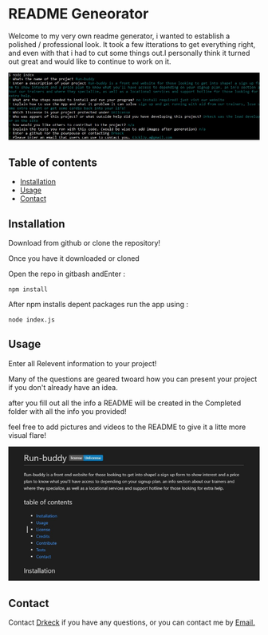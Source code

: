 
  # README Geneorator
  
Welcome to my very own readme generator, i wanted to establish a polished / professional look. It took a few itterations to get everything right, and even with that i had to cut some things out.I personally think it turned out great and would like to continue to work on it.

![bashImage](./utils/images/image_1.jpg)

  ## Table of contents
  * [Installation](#installation)
  * [Usage](#usage)
  * [Contact](#contact)
  ## Installation

Download from github or clone the repository!

Once you have it downloaded or cloned

Open the repo in gitbash andEnter :

    npm install

After npm installs depent packages run the app using :

    node index.js 


## Usage 

Enter all Relevent information to your project!

Many of the questions are geared twoard how you can present your project if you don't already have an idea.

after you fill out all the info a README will be created in the Completed folder with all the info you provided!

feel free to add pictures and videos to the README to give it a litte more visual flare!

![README IN Folder](./utils/images/image_2.jpg)

## Contact
Contact [Drkeck](https://www.github.com/drkeck) if you have any questions,
or you can contact me by [Email.](k3ck3ly.a@gmail.com)
